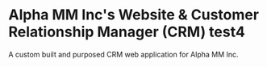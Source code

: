 # Alpha MM Inc's Website & Customer Relationship Manager (CRM) test4

A custom built and purposed CRM web application for Alpha MM Inc.
